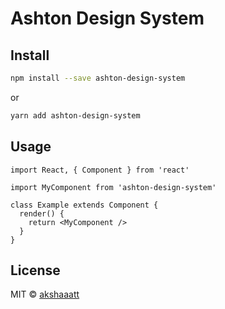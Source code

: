 # Ashton Design System

## Install

```bash
npm install --save ashton-design-system
```

or

```bash
yarn add ashton-design-system
```

## Usage

```tsx
import React, { Component } from 'react'

import MyComponent from 'ashton-design-system'

class Example extends Component {
  render() {
    return <MyComponent />
  }
}
```

## License

MIT © [akshaaatt](https://github.com/akshaaatt)
